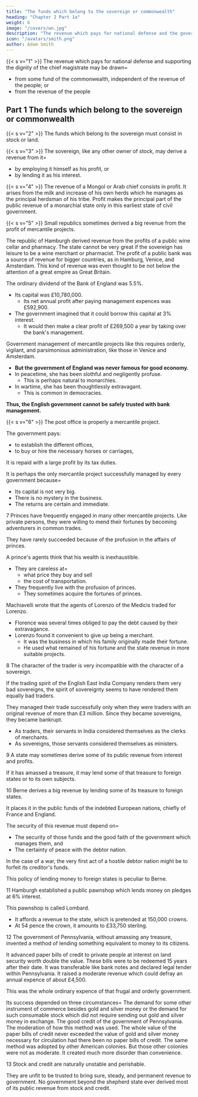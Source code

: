 ```yaml
---
title: "The funds which belong to the sovereign or commonwealth"
heading: "Chapter 2 Part 1a"
weight: 6
image: "/covers/wn.jpg"
description: "The revenue which pays for national defense and the government may be drawn from some fund for from the revenue of the people"
icon: "/avatars/smith.png"
author: Adam Smith
---
```




{{< s v="1" >}} The revenue which pays for national defense and supporting the dignity of the chief magistrate may be drawn= 

- from some fund of the commonwealth, independent of the revenue of the people; or
- from the revenue of the people


## Part 1 The funds which belong to the sovereign or commonwealth

{{< s v="2" >}} The funds which belong to the sovereign must consist in stock or land.

{{< s v="3" >}} The sovereign, like any other owner of stock, may derive a revenue from it= 
- by employing it himself as his profit, or
- by lending it as his interest.

{{< s v="4" >}} The revenue of a Mongol or Arab chief consists in profit. It arises from the milk and increase of his own herds which he manages as the principal herdsman of his tribe.
Profit makes the principal part of the public revenue of a monarchial state only in this earliest state of civil government.

{{< s v="5" >}} Small republics sometimes derived a big revenue from the profit of mercantile projects.

The republic of Hamburgh derived revenue from the profits of a public wine cellar and pharmacy.
The state cannot be very great if the sovereign has leisure to be a wine merchant or pharmacist.
The profit of a public bank was a source of revenue for bigger countries, as in Hamburg, Venice, and Amsterdam.
    This kind of revenue was even thought to be not below the attention of a great empire as Great Britain.

The ordinary dividend of the Bank of England was 5.5%.
- Its capital was £10,780,000.
  - Its net annual profit after paying management expences was £592,900.
- The government imagined that it could borrow this capital at 3% interest.
  - It would then make a clear profit of £269,500 a year by taking over the bank's management.

Government management of mercantile projects like this requires orderly, vigilant, and parsimonious administration, like those in Venice and Amsterdam.
- **But the government of England was never famous for good economy.**
- In peacetime, she has been slothful and negligently profuse.
  - This is perhaps natural to monarchies.
- In wartime, she has been thoughtlessly extravagant.
  - This is common in democracies.

**Thus, the English government cannot be safely trusted with bank management.**


{{< s v="6" >}} The post office is properly a mercantile project.

The government pays:
- to establish the different offices,
- to buy or hire the necessary horses or carriages,

It is repaid with a large profit by its tax duties.

It is perhaps the only mercantile project successfully managed by every government because= 
- Its capital is not very big.
- There is no mystery in the business.
- The returns are certain and immediate.


7 Princes have frequently engaged in many other mercantile projects. Like private persons, they were willing to mend their fortunes by becoming adventurers in common trades.

They have rarely succeeded because of the profusion in the affairs of princes.

A prince's agents think that his wealth is inexhaustible.
- They are careless at= 
  - what price they buy and sell
  - the cost of transportation.
- They frequently live with the profusion of princes.
  - They sometimes acquire the fortunes of princes.

Machiavelli wrote that the agents of Lorenzo of the Medicis traded for Lorenzo.
- Florence was several times obliged to pay the debt caused by their extravagance.
- Lorenzo found it convenient to give up being a merchant.
  - It was the business in which his family originally made their fortune.
  - He used what remained of his fortune and the state revenue in more suitable projects.


8 The character of the trader is very incompatible with the character of a sovereign.

If the trading spirit of the English East India Company renders them very bad sovereigns, the spirit of sovereignty seems to have rendered them equally bad traders.

They managed their trade successfully only when they were traders with an original revenue of more than £3 million.
Since they became sovereigns, they became bankrupt.
- As traders, their servants in India considered themselves as the clerks of merchants.
- As sovereigns, those servants considered themselves as ministers.


9 A state may sometimes derive some of its public revenue from interest and profits.

If it has amassed a treasure, it may lend some of that treasure to foreign states or to its own subjects.

10 Berne derives a big revenue by lending some of its treasure to foreign states.

It places it in the public funds of the indebted European nations, chiefly of France and England.

The security of this revenue must depend on= 
- The security of those funds and the good faith of the government which manages them, and
- The certainty of peace with the debtor nation.

In the case of a war, the very first act of a hostile debtor nation might be to forfeit its creditor's funds.

This policy of lending money to foreign states is peculiar to Berne.


11 Hamburgh established a public pawnshop which lends money on pledges at 6% interest.

This pawnshop is called Lombard.
- It affords a revenue to the state, which is pretended at 150,000 crowns.
- At 54 pence the crown, it amounts to £33,750 sterling.


12 The government of Pennsylvania, without amassing any treasure, invented a method of lending something equivalent to money to its citizens.

It advanced paper bills of credit to private people at interest on land security worth double the value.
    These bills were to be redeemed 15 years after their date.
    It was transferable like bank notes and declared legal tender within Pennsylvania.
    It raised a moderate revenue which could defray an annual expence of about £4,500.

This was the whole ordinary expence of that frugal and orderly government.

Its success depended on three circumstances= 
    The demand for some other instrument of commerce besides gold and silver money or the demand for such consumable stock which did not require sending out gold and silver money in exchange.
    The good credit of the government of Pennsylvania.
    The moderation of how this method was used.
        The whole value of the paper bills of credit never exceeded the value of gold and silver money necessary for circulation had there been no paper bills of credit.
The same method was adopted by other American colonies.
    But those other colonies were not as moderate.
    It created much more disorder than convenience.

13 Stock and credit are naturally unstable and perishable.

They are unfit to be trusted to bring sure, steady, and permanent revenue to government.
No government beyond the shepherd state ever derived most of its public revenue from stock and credit.

